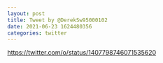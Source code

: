 ```yaml
--- 
layout: post 
title: Tweet by @DerekSw95000102 
date: 2021-06-23 1624480356 
categories: twitter 
--- 
```

https://twitter.com/o/status/1407798746071535620